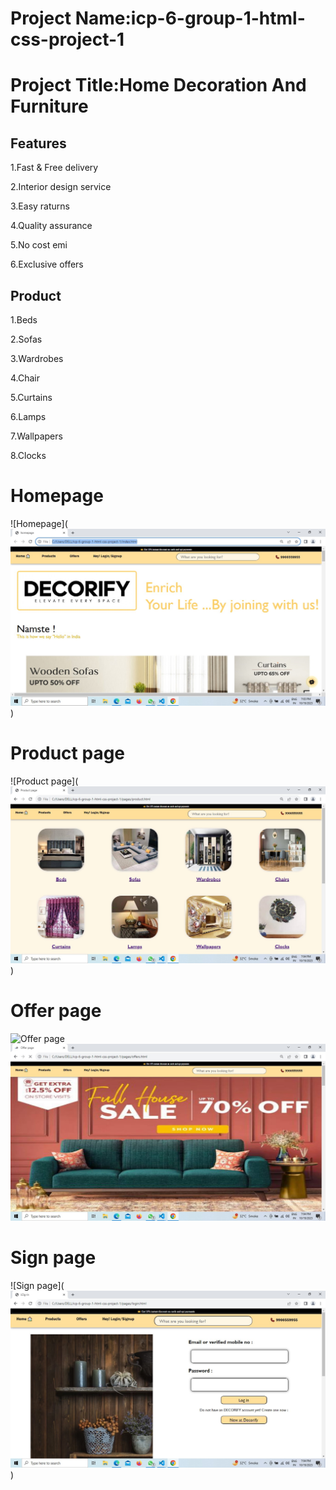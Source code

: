 # Project Name:icp-6-group-1-html-css-project-1
# Project Title:Home Decoration And Furniture
## Features
1.Fast & Free delivery

2.Interior design service

3.Easy raturns

4.Quality assurance

5.No cost emi

6.Exclusive offers

## Product 
1.Beds

2.Sofas

3.Wardrobes

4.Chair

5.Curtains

6.Lamps

7.Wallpapers

8.Clocks
# Homepage
![Homepage](![Alt text](image.png))
# Product page
![Product page](![Alt text](image-2.png))
# Offer page
![Offer page]()![Alt text](image-3.png)
# Sign page
![Sign page](![Alt text](image-4.png))